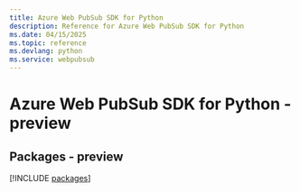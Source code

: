 ```yaml
---
title: Azure Web PubSub SDK for Python
description: Reference for Azure Web PubSub SDK for Python
ms.date: 04/15/2025
ms.topic: reference
ms.devlang: python
ms.service: webpubsub
---
```

# Azure Web PubSub SDK for Python - preview
## Packages - preview
[!INCLUDE [packages](web-pubsub-index.md)]